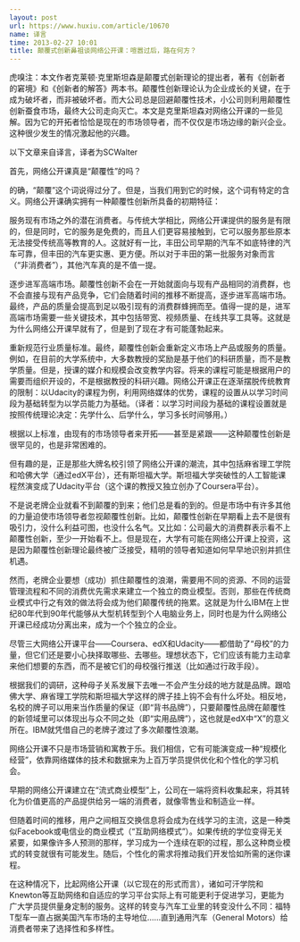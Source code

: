 ```yaml
---
layout: post
url: https://www.huxiu.com/article/10670
name: 译言
time: 2013-02-27 10:01
title: 颠覆式创新鼻祖谈网络公开课：喧嚣过后，路在何方？
---
```

虎嗅注：本文作者克莱顿·克里斯坦森是颠覆式创新理论的提出者，著有《创新者的窘境》和《创新者的解答》两本书。颠覆性创新理论认为企业成长的关键，在于成为破坏者，而非被破坏者。而大公司总是回避颠覆性技术，小公司则利用颠覆性创新蚕食市场，最终大公司走向灭亡。本文是克里斯坦森对网络公开课的一些见解。因为它的开拓者恰恰是现在的市场领导者，而不仅仅是市场边缘的新兴企业。这种很少发生的情况激起他的兴趣。

以下文章来自译言，译者为SCWalter

首先，网络公开课真是“颠覆性”的吗？

的确，“颠覆”这个词说得过分了。但是，当我们用到它的时候，这个词有特定的含义。网络公开课确实拥有一种颠覆性创新所具备的初期特征：

服务现有市场之外的潜在消费者。与传统大学相比，网络公开课提供的服务是有限的，但是同时，它的服务是免费的，而且人们更容易接触到，它可以服务那些原本无法接受传统高等教育的人。这就好有一比，丰田公司早期的汽车不如底特律的汽车可靠，但丰田的汽车更实惠、更方便。所以对于丰田的第一批服务对象而言（“非消费者”），其他汽车真的是不值一提。

逐步进军高端市场。颠覆性创新不会在一开始就面向与现有产品相同的消费群，也不会直接与现有产品竞争，它们会随着时间的推移不断提高，逐步进军高端市场。最终，产品的质量会提高到足以吸引现有的消费群蜂拥而至。值得一提的是，进军高端市场需要一些关键技术，其中包括带宽、视频质量、在线共享工具等。这就是为什么网络公开课早就有了，但是到了现在才有可能蓬勃起来。

重新规范行业质量标准。最终，颠覆性创新会重新定义市场上产品或服务的质量。例如，在目前的大学系统中，大多数教授的奖励是基于他们的科研质量，而不是教学质量。但是，授课的媒介和规模会改变教学内容。将来的课程可能是根据用户的需要而组织开设的，不是根据教授的科研兴趣。网络公开课正在逐渐摆脱传统教育的限制：以Udacity的课程为例，利用网络媒体的优势，课程的设置从以学习时间段为基础转型为以学员能力为基础。（译者：以学习时间段为基础的课程设置就是按照传统理论决定：先学什么、后学什么，学习多长时间够用。）

根据以上标准，由现有的市场领导者来开拓——甚至是紧跟——这种颠覆性创新是很罕见的，也是非常困难的。

但有趣的是，正是那些大牌名校引领了网络公开课的潮流，其中包括麻省理工学院和哈佛大学（通过edX平台），还有斯坦福大学。斯坦福大学突破性的人工智能课程然演变成了Udacity平台（这个课的教授又独立创办了Coursera平台）。

不是说老牌企业就看不到颠覆的到来；他们总是看的到的。但是市场中有许多其他的力量迫使市场领导者忽视颠覆性创新。比如，颠覆性创新在早期看上去不是很有吸引力，没什么利益可图，也没什么名气。又比如：公司最大的消费群表示看不上颠覆性创新，至少一开始看不上。但是现在，大学有可能在网络公开课上投资，这是因为颠覆性创新理论最终被广泛接受，精明的领导者知道如何早早地识别并抓住机遇。

然而，老牌企业要想（成功）抓住颠覆性的浪潮，需要用不同的资源、不同的运营管理流程和不同的消费优先需求来建立一个独立的商业模型。否则，那些在传统商业模式中行之有效的做法将会成为他们颠覆传统的拖累。这就是为什么IBM在上世纪80年代到90年代能够从大型机转型到个人电脑业务上，同时也是为什么网络公开课已经成功分离出来，成为一个个独立的企业。

尽管三大网络公开课平台——Coursera、edX和Udacity——都借助了“母校”的力量，但它们还是要小心抉择取哪些、去哪些。理想状态下，它们应该有能力主动拿来他们想要的东西，而不是被它们的母校强行推送（比如通过行政手段）。

根据我们的调研，这种母子关系发展下去唯一不会产生分歧的地方就是品牌。跟哈佛大学、麻省理工学院和斯坦福大学这样的牌子挂上钩不会有什么坏处。相反地，名校的牌子可以用来当作质量的保证（即“背书品牌”），只要颠覆性品牌在颠覆性的新领域里可以体现出与众不同之处（即“实用品牌”），这也就是edX中“X”的意义所在。IBM就凭借自己的老牌子渡过了多次颠覆性浪潮。

网络公开课不只是市场营销和寓教于乐。我们相信，它有可能演变成一种“规模化经营”，依靠网络媒体的技术和数据来为上百万学员提供优化和个性化的学习机会。

早期的网络公开课建立在“流式商业模型”上，公司在一端将资料收集起来，将其转化为价值更高的产品提供给另一端的消费者，就像零售业和制造业一样。

但随着时间的推移，用户之间相互交换信息将会成为在线学习的主流，这是一种类似Facebook或电信业的商业模式（“互助网络模式”）。如果传统的学位变得无关紧要，如果像许多人预测的那样，学习成为一个连续在职的过程，那么这种商业模式的转变就很有可能发生。随后，个性化的需求将推动我们开发恰如所需的迷你课程。

在这种情况下，比起网络公开课（以它现在的形式而言），诸如可汗学院和Knewton等互助网络和自适应的学习平台实际上有可能更利于促进学习，更能为广大学员提供量身定制的服务。这样的转变与汽车工业里的转变没什么不同：福特T型车一直占据美国汽车市场的主导地位……直到通用汽车（General Motors）给消费者带来了选择性和多样性。

